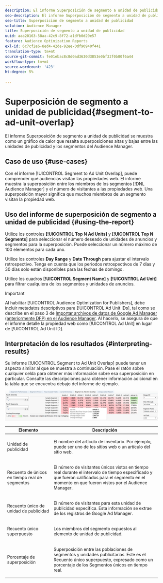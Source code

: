 ```yaml
---
description: El informe Superposición de segmento a unidad de publicidad se muestra como un gráfico de calor que resalta superposiciones altas y bajas entre las unidades de publicidad y los segmentos del Audience Manager.
seo-description: El informe Superposición de segmento a unidad de publicidad se muestra como un gráfico de calor que resalta superposiciones altas y bajas entre las unidades de publicidad y los segmentos del Audience Manager.
seo-title: Superposición de segmento a unidad de publicidad
solution: Audience Manager
title: Superposición de segmento a unidad de publicidad
uuid: aaa20163-58aa-42c9-8f72-a1dfb0d20e57
feature: Audience Optimization Reports
exl-id: 6c7cf2e6-8ed4-42de-92ee-0df90940f441
translation-type: tm+mt
source-git-commit: fe01ebac8c0d0ad3630d3853e0bf32f0b00f6a44
workflow-type: tm+mt
source-wordcount: '423'
ht-degree: 5%

---
```


# Superposición de segmento a unidad de publicidad{#segment-to-ad-unit-overlap}

El informe Superposición de segmento a unidad de publicidad se muestra como un gráfico de calor que resalta superposiciones altas y bajas entre las unidades de publicidad y los segmentos del Audience Manager.

## Caso de uso {#use-cases}

Con el informe [!UICONTROL Segment to Ad Unit Overlap], puede comprender qué audiencias visitan las propiedades web. El informe muestra la superposición entre los miembros de los segmentos [!DNL Audience Manager] y el número de visitantes a las propiedades web. Una superposición mayor significa que muchos miembros de un segmento visitan la propiedad web.

## Uso del informe de superposición de segmento a unidad de publicidad {#using-the-report}

Utilice los controles **[!UICONTROL Top N Ad Units]** y **[!UICONTROL Top N Segments]** para seleccionar el número deseado de unidades de anuncios y segmentos para la superposición. Puede seleccionar un número máximo de 100 elementos para cada uno.

Utilice los controles **Day Range** y **Date Through** para ajustar el intervalo retrospectivo. Tenga en cuenta que los periodos retrospectivos de 7 días y 30 días solo están disponibles para las fechas de domingo.

Utilice los cuadros **[!UICONTROL Segment Name]** y **[!UICONTROL Ad Unit]** para filtrar cualquiera de los segmentos y unidades de anuncios.

>[!IMPORTANT]
>
>Al habilitar [!UICONTROL Audience Optimization for Publishers], debe incluir metadatos descriptivos para [!UICONTROL Ad Unit IDs], tal como se describe en el paso 3 de [Importar archivos de datos de Google Ad Manager (anteriormente DFP) en el Audience Manager](../../../reporting/audience-optimization-reports/aor-publishers/import-dfp.md). Al hacerlo, se asegura de que el informe detalle la propiedad web como [!UICONTROL Ad Unit] en lugar de [!UICONTROL Ad Unit ID].

## Interpretación de los resultados {#interpreting-results}

Su informe [!UICONTROL Segment to Ad Unit Overlap] puede tener un aspecto similar al que se muestra a continuación. Pase el ratón sobre cualquier celda para obtener más información sobre esa superposición en particular. Consulte las descripciones para obtener información adicional en la tabla que se encuentra debajo del informe de ejemplo.

![](assets/publisher_segment_ad_unit_overlap.png)

<table id="table_22340F45B1B94D3796174CB30A60E212"> 
 <thead> 
  <tr> 
   <th colname="col1" class="entry"> Elemento </th> 
   <th colname="col2" class="entry"> Descripción </th> 
  </tr>
 </thead>
 <tbody> 
  <tr> 
   <td colname="col1"> <p><span class="wintitle"> Unidad de publicidad  </span> </p> </td> 
   <td colname="col2"> <p>El nombre del artículo de inventario. Por ejemplo, puede ser uno de los sitios web o un artículo del sitio web. </p> </td> 
  </tr> 
  <tr> 
   <td colname="col1"> <p><span class="wintitle"> Recuento de únicos en tiempo real de segmentos</span> </p> </td> 
   <td colname="col2"> <p>El número de visitantes únicos vistos en tiempo real durante el intervalo de tiempo especificado y que fueron calificados para el segmento en el momento en que fueron vistos por el <span class="keyword"> Audience Manager</span>. </p> </td> 
  </tr> 
  <tr> 
   <td colname="col1"> <p><span class="wintitle"> Recuento único de unidad de publicidad</span> </p> </td> 
   <td colname="col2"> <p>El número de visitantes para esta unidad de publicidad específica. Esta información se extrae de los registros de Google Ad Manager. </p> </td> 
  </tr> 
  <tr> 
   <td colname="col1"> <p><span class="wintitle"> Recuento único superpuesto</span> </p> </td> 
   <td colname="col2"> <p>Los miembros del segmento expuestos al elemento de unidad de publicidad. </p> </td> 
  </tr> 
  <tr> 
   <td colname="col1"> <p><span class="wintitle"> Porcentaje de superposición</span> </p> </td> 
   <td colname="col2"> <p>Superposición entre las poblaciones de segmentos y unidades publicitarias. Este es el <span class="wintitle"> Recuento único superpuesto</span>, expresado como un porcentaje de los <span class="wintitle"> Segmentos únicos en tiempo real</span>. </p> </td> 
  </tr> 
 </tbody> 
</table>
